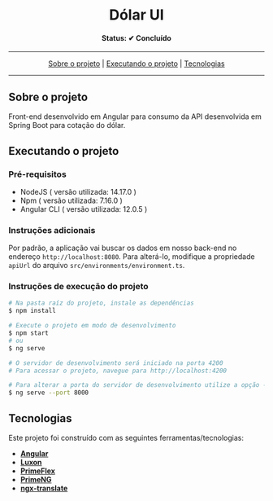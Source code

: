 <h1 align="center">
  Dólar UI
</h1>

<h4 align="center">Status: ✔ Concluído</h4>

---

<p align="center">
 <a href="#user-content-sobre-o-projeto">Sobre o projeto</a> |
 <a href="#user-content-executando-o-projeto">Executando o projeto</a> |
 <a href="#user-content-tecnologias">Tecnologias</a>
</p>

---

## **Sobre o projeto**

Front-end desenvolvido em Angular para consumo da API desenvolvida em Spring Boot para cotação do dólar.

## **Executando o projeto**

### Pré-requisitos

- NodeJS ( versão utilizada: 14.17.0 )
- Npm ( versão utilizada: 7.16.0 )
- Angular CLI ( versão utilizada: 12.0.5 )

### Instruções adicionais

Por padrão, a aplicação vai buscar os dados em nosso back-end no endereço `http://localhost:8080`. Para alterá-lo, modifique a propriedade `apiUrl` do arquivo `src/environments/environment.ts`.

### Instruções de execução do projeto

```bash
# Na pasta raíz do projeto, instale as dependências
$ npm install

# Execute o projeto em modo de desenvolvimento
$ npm start
# ou
$ ng serve

# O servidor de desenvolvimento será iniciado na porta 4200
# Para acessar o projeto, navegue para http://localhost:4200

# Para alterar a porta do servidor de desenvolvimento utilize a opção --port seguida do número da porta
$ ng serve --port 8000
```

## **Tecnologias**

Este projeto foi construído com as seguintes ferramentas/tecnologias:

- **[Angular](https://angular.io/)**
- **[Luxon](https://moment.github.io/luxon/#/)**
- **[PrimeFlex](https://primefaces.org/primeng/showcase/#/primeflex)**
- **[PrimeNG](https://www.primefaces.org/primeng/)**
- **[ngx-translate](http://www.ngx-translate.com/)**
